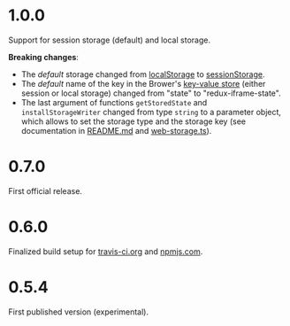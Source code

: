 # 1.0.0
Support for session storage (default) and local storage.

**Breaking changes**:
* The _default_ storage changed from [localStorage](https://developer.mozilla.org/docs/Web/API/Window/localStorage)
to [sessionStorage](https://developer.mozilla.org/docs/Web/API/Window/sessionStorage).
* The _default_ name of the key in the Brower's [key-value store](https://developer.mozilla.org/docs/Web/API/Storage)
(either session or local storage) changed from "state" to "redux-iframe-state".  
* The last argument of functions `getStoredState` and `installStorageWriter` changed from type `string`
to a parameter object, which allows to set the storage type and the storage key
(see documentation in [README.md](README.md) and [web-storage.ts](src/storage/web-storage.ts)).

# 0.7.0
First official release.

# 0.6.0
Finalized build setup for [travis-ci.org](https://travis-ci.org/Webfleet-Solutions/redux-iframe)
and [npmjs.com](https://www.npmjs.com/package/redux-iframe).

# 0.5.4
First published version (experimental).
